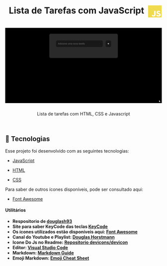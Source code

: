 
<h1 align="center">Lista de Tarefas com JavaScript<img align="right" height="40" width="45" src="https://raw.githubusercontent.com/devicons/devicon/master/icons/javascript/javascript-plain.svg"></h1>

<h1 align="center">
  <img src="./img/lista-tarefas-js.gif">
</h1>

<p class="lead" align="center">Lista de tarefas com HTML, CSS e Javascript</p>

<br>


 ## 🚀 Tecnologias

Esse projeto foi desenvolvido com as seguintes tecnologias:

- [JavaScript](https://www.w3schools.com/w3js/)

- [HTML](https://www.w3schools.com/html/)

- [CSS](https://www.w3schools.com/css/)

 Para saber de outros ícones disponíveis, pode ser consultado aqui:
- [Font Awesome](https://www.w3schools.com/icons/fontawesome_icons_webapp.asp)


#### **Utilitários**

- **Respositorio  de [douglash93](https://github.com/douglash93/lista-de-tarefas/)**
- **Site para saber KeyCode das teclas [KeyCode](https://keycode.info/)**
- **Os ícones utilizados estão disponíveis aqui: [Font Awesome](https://cdnjs.cloudflare.com/ajax/libs/font-awesome/4.7.0/css/font-awesome.min.css)**
- **Canal do Youtube e Playlist: [Douglas Horstmann](https://www.youtube.com/playlist?list=PLEuLN871skK7VRR-MVvkTC8eIlKL62Z0Q)**
- **Icone Do Js no Readme: [Repositorio devicons/devicon](https://github.com/devicons/devicon/tree/master/icons)**
- **Editor: [Visual Studio Code](https://code.visualstudio.com/)**
- **Markdown: [Markdown Guide](https://www.markdownguide.org/basic-syntax/)**
- **Emoji Markdown: [Emoji Cheat Sheet](https://github.com/ikatyang/emoji-cheat-sheet)**
